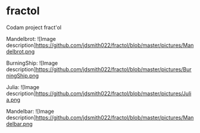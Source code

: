 # fractol
Codam project fract'ol

Mandelbrot: 
![Image description]https://github.com/jdsmith022/fractol/blob/master/pictures/Mandelbrot.png

BurningShip:
![Image description]https://github.com/jdsmith022/fractol/blob/master/pictures/BurningShip.png

Julia: 
![Image description]https://github.com/jdsmith022/fractol/blob/master/pictures/Julia.png

Mandelbar: 
![Image description]https://github.com/jdsmith022/fractol/blob/master/pictures/Mandelbar.png
